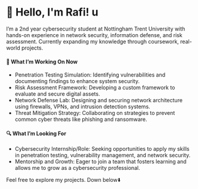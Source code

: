 # 👋 Hello, I'm Rafi! u
I’m a 2nd year cybersecurity student at Nottingham Trent University with hands-on experience in network security, information defense, and risk assessment. Currently expanding my knowledge through coursework, real-world projects.

#### 📂 **What I’m Working On Now**
- Penetration Testing Simulation: Identifying vulnerabilities and documenting findings to enhance system security.
- Risk Assessment Framework: Developing a custom framework to evaluate and secure digital assets.
- Network Defense Lab: Designing and securing network architecture using firewalls, VPNs, and intrusion detection systems.
- Threat Mitigation Strategy: Collaborating on strategies to prevent common cyber threats like phishing and ransomware.


#### 🔍 **What I’m Looking For**

- Cybersecurity Internship/Role: Seeking opportunities to apply my skills in penetration testing, vulnerability management, and network security.
- Mentorship and Growth: Eager to join a team that fosters learning and allows me to grow as a cybersecurity professional.

Feel free to explore my projects. Down below⬇️

<!--
**RafiCyber24/RafiCyber24** is a ✨ _special_ ✨ repository because its `README.md` (this file) appears on your GitHub profile.
<svg xmlns="http://www.w3.org/2000/svg" x="0px" y="0px" width="50" height="50" viewBox="0 0 50 50">
<path d="M 8 4 C 5.800781 4 4 5.800781 4 8 L 4 42 C 4 44.199219 5.800781 46 8 46 L 42 46 C 44.199219 46 46 44.199219 46 42 L 46 8 C 46 5.800781 44.199219 4 42 4 Z M 8 6 L 24 6 L 24 9.585938 L 12.585938 21 L 24 21 L 24 30 L 32.585938 30 L 24 38.585938 L 24 44 L 8 44 C 6.882813 44 6 43.117188 6 42 L 6 8 C 6 6.882813 6.882813 6 8 6 Z M 26 6 L 42 6 C 43.117188 6 44 6.882813 44 8 L 44 42 C 44 43.117188 43.117188 44 42 44 L 26 44 L 26 39.414063 L 37.414063 28 L 26 28 L 26 19 L 17.414063 19 L 26 10.414063 Z"></path>
</svg>
Here are some ideas to get you started:

- 🔭 I’m currently working on ...
- 🌱 I’m currently learning ...
- 👯 I’m looking to collaborate on ...
- 🤔 I’m looking for help with ...
- 💬 Ask me about ...
- 📫 How to reach me: ...
- 😄 Pronouns: ...
- ⚡ Fun fact: ...
-->
